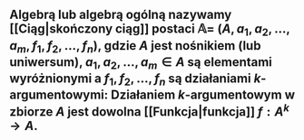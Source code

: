 ## **Algebrą** lub **algebrą ogólną** nazywamy [[Ciąg|skończony ciąg]] postaci $\mathbb{A}=\:(A, a_1, a_2, ..., a_m,  f_1,  f_2, ..., f_n)$, gdzie $A$ jest **nośnikiem** (lub **uniwersum**), $a_1, a_2, ..., a_m \in A$ są **elementami wyróżnionymi**  a $f_1, f_2,..., f_n$  są **działaniami  $k$-argumentowymi**: Działaniem $k$-argumentowym w zbiorze $A$  jest dowolna [[Funkcja|funkcja]] $f:A^{k}\to  A$. 
